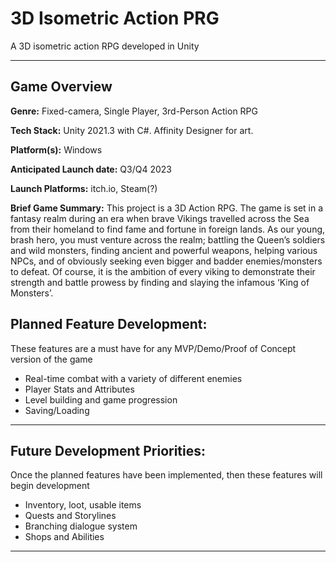 # 3D Isometric Action PRG

A 3D isometric action RPG developed in Unity

---

## Game Overview

<b>Genre:</b> Fixed-camera, Single Player, 3rd-Person Action RPG

<b>Tech Stack:</b> Unity 2021.3 with C#. Affinity Designer for art.

<b>Platform(s):</b> Windows

<b>Anticipated Launch date:</b> Q3/Q4 2023

<b>Launch Platforms:</b> itch.io, Steam(?)

<b>Brief Game Summary:</b> This project is a 3D Action RPG. The game is set in a fantasy realm during an era when brave Vikings travelled across the Sea from their homeland to find fame and fortune in foreign lands. As our young, brash hero, you must venture across the realm; battling the Queen’s soldiers and wild monsters, finding ancient and powerful weapons, helping various NPCs, and of obviously seeking even bigger and badder enemies/monsters to defeat. Of course, it is the ambition of every viking to demonstrate their strength and battle prowess by finding and slaying the infamous ‘King of Monsters’.

## Planned Feature Development:

These features are a must have for any MVP/Demo/Proof of Concept version of the game

- Real-time combat with a variety of different enemies
- Player Stats and Attributes
- Level building and game progression
- Saving/Loading

---

## Future Development Priorities:

Once the planned features have been implemented, then these features will begin development

- Inventory, loot, usable items
- Quests and Storylines
- Branching dialogue system
- Shops and Abilities

---

